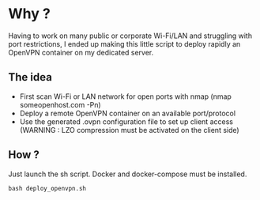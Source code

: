 # Why ?

Having to work on many public or corporate Wi-Fi/LAN and struggling with port restrictions, I ended up making this little script to deploy rapidly an OpenVPN container on my dedicated server.

## The idea

* First scan Wi-Fi or LAN network for open ports with nmap (nmap someopenhost.com -Pn)
* Deploy a remote OpenVPN container on an available port/protocol
* Use the generated .ovpn configuration file to set up client access (WARNING : LZO compression must be activated on the client side)

## How ?

Just launch the sh script. Docker and docker-compose must be installed.

```bash deploy_openvpn.sh```
